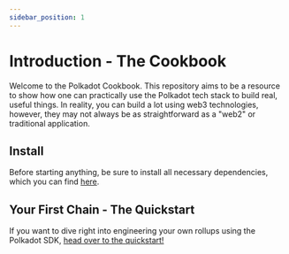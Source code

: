 ```yaml
---
sidebar_position: 1
---
```


# Introduction - The Cookbook

Welcome to the Polkadot Cookbook.  This repository aims to be a resource to show how one can practically use the Polkadot tech stack to build real, useful things.  In reality, you can build a lot using web3 technologies, however, they may not always be as straightforward as a "web2" or traditional application.

## Install

Before starting anything, be sure to install all necessary dependencies, which you can find [here](./install.md).

## Your First Chain - The Quickstart

If you want to dive right into engineering your own rollups using the Polkadot SDK, [head over to the quickstart!](./quickstart.md)








